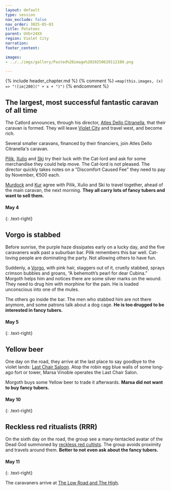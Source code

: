 ```yaml
---
layout: default
type: session
nav_exclude: false
nav_order: 3025-05-03
title: Potatoes
parent: UVG+24XX
region: Violet City
narration: 
footer_content: 

images:
- ../../imgs/gallery/Pasted%20image%2020250620112109.png

---
```


{% include header_chapter.md %}
{% comment %}
`=map(this.images, (x) => "![im|200](" + x + ")")`
{% endcomment %}

## The largest, most successful fantastic caravan of all time

The Catlord announces, through his director, [Atles Dello Citranella](../../directory/Atles/Atles.md), that their caravan is formed.
They will leave [Violet City](../../directory/VioletCity/index.md) and travel west, and become rich.

Several smaller caravans, financed by their financiers, join Atles Dello Citranella's caravan.

[Pilik](../../directory/Atles/Pilik.md), [Xulio](../../directory/Atles/Xulio.md) and [Ski](../../directory/Atles/Ski.md) try their luck with the Cat-lord and ask for some merchandise they could help move.
The Cat-lord is not pleased.
The director quickly takes notes on a "Discomfort Caused Fee" they need to pay by November, €500 each.

[Murdock](../../directory/Atles/Murdock.md) and [Kur](../../directory/Atles/Kur.md) agree with Pilik, Xulio and Ski to travel together, ahead of the main caravan, the next morning.
**They all carry lots of fancy tubers and want to sell them.**

#### May 4
{: .text-right}

## Vorgo is stabbed

Before sunrise, the purple haze dissipates early on a lucky day, and the five caravaners walk past a suburban bar.
Pilik remembers this bar well.
Cat-loving people are dominating the party.
Not allowing others to have fun.

Suddenly, a [Vorgo](../../directory/Atles/Vorgo.md), with pink hair, staggers out of it, cruelly stabbed, sprays crimson bubbles and groans, “A behemoth’s pearl for dear Cubina.”
Morgoth helps him and notices there are some silver marks on the wound.
They need to drug him with morphine for the pain.
He is loaded unconscious into one of the mules.

The others go inside the bar.
The men who stabbed him are not there anymore, and some patrons talk about a dog cage.
**He is too drugged to be interested in fancy tubers.**

#### May 5
{: .text-right}

## Yellow beer

One day on the road, they arrive at the last place to say goodbye to the violet lands:  [Last Chair Saloon](../../directory/VioletCity/LastChairSaloon.md).
Atop the robin egg blue walls of some long-ago fort or tower, Marsa Vinoble operates the Last Chair Salon.

Morgoth buys some Yellow beer to trade it afterwards.
**Marsa did not want to buy fancy tubers.**

#### May 10
{: .text-right}

## Reckless red ritualists (RRR)

On the sixth day on the road, the group see a many-tentacled avatar of the Dead God summoned by [reckless red cultists](../../directory/LowRoadHigh/RRR.md).
The group avoids proximity and travels around them.
**Better to not even ask about the fancy tubers.**

#### May 11
{: .text-right}

The caravaners arrive at [The Low Road and The High](../../directory/LowRoadHigh/index.md).